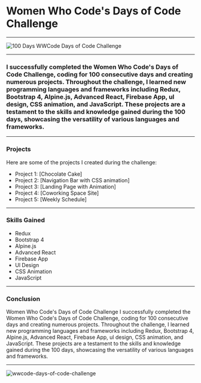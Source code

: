 # Women Who Code's Days of Code Challenge

---

![100 Days WWCode Days of Code Challenge](https://user-images.githubusercontent.com/108270415/233944963-651ea4ca-87d3-4198-9277-b16f1e0ee156.png)


---


### I successfully completed the Women Who Code's Days of Code Challenge, coding for 100 consecutive days and creating numerous projects. Throughout the challenge, I learned new programming languages and frameworks including Redux, Bootstrap 4, Alpine.js, Advanced React, Firebase App, ul design, CSS animation, and JavaScript. These projects are a testament to the skills and knowledge gained during the 100 days, showcasing the versatility of various languages and frameworks.


---


### Projects
Here are some of the projects I created during the challenge:

- Project 1: [Chocolate Cake]
- Project 2: [Navigation Bar with CSS animation]
- Project 3: [Landing Page with Animation]
- Project 4: [Coworking Space Site]
- Project 5: [Weekly Schedule]


---


### Skills Gained
- Redux
- Bootstrap 4
- Alpine.js
- Advanced React
- Firebase App
- Ul Design
- CSS Animation
- JavaScript


---


### Conclusion
Women Who Code's Days of Code Challenge
I successfully completed the Women Who Code's Days of Code Challenge, coding for 100 consecutive days and creating numerous projects. Throughout the challenge, I learned new programming languages and frameworks including Redux, Bootstrap 4, Alpine.js, Advanced React, Firebase App, ul design, CSS animation, and JavaScript. These projects are a testament to the skills and knowledge gained during the 100 days, showcasing the versatility of various languages and frameworks.


---

![wwcode-days-of-code-challenge](https://user-images.githubusercontent.com/108270415/230931435-04aebb29-2987-43aa-a2a8-79cf9fcd7be3.png)
